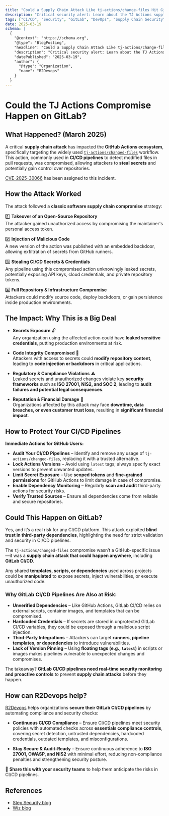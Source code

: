 ```yaml
---
title: "Could a Supply Chain Attack Like tj-actions/change-files Hit GitLab CI/CD Pipelines?"
description: "Critical security alert: Learn about the TJ Actions supply chain attack and how to protect your CI/CD pipelines from similar threats."
tags: ["CI/CD", "Security", "GitLab", "DevOps", "Supply Chain Security", "TJ Actions", "GitHub Actions", "CI/CD Security"]
date: 2025-03-19
schema: |
  {
    "@context": "https://schema.org",
    "@type": "BlogPosting",
    "headline": "Could a Supply Chain Attack Like tj-actions/change-files Hit GitLab CI/CD Pipelines?",
    "description": "Critical security alert: Learn about the TJ Actions supply chain attack and how to protect your CI/CD pipelines from similar threats.",
    "datePublished": "2025-03-19",
    "author": {
      "@type": "Organization",
      "name": "R2Devops"
    }
  }
---
```


# Could the TJ Actions Compromise Happen on GitLab?

## What Happened? (March 2025)

A critical **supply chain attack** has impacted the **GitHub Actions ecosystem**, specifically targeting the widely used [`tj-actions/changed-files`](https://github.com/tj-actions/changed-files) workflow. This action, commonly used in **CI/CD pipelines** to detect modified files in pull requests, was compromised, allowing attackers to **steal secrets** and potentially gain control over repositories.

[CVE-2025-30066](https://www.cve.org/CVERecord?id=CVE-2025-30066) has been assigned to this incident.

## How the Attack Worked

The attack followed a **classic software supply chain compromise** strategy:

1️⃣ **Takeover of an Open-Source Repository**  
   The attacker gained unauthorized access by compromising the maintainer's personal access token.

2️⃣ **Injection of Malicious Code**  
   A new version of the action was published with an embedded backdoor, allowing exfiltration of secrets from GitHub runners.

3️⃣ **Stealing CI/CD Secrets & Credentials**  
   Any pipeline using this compromised action unknowingly leaked secrets, potentially exposing API keys, cloud credentials, and private repository tokens.

4️⃣ **Full Repository & Infrastructure Compromise**  
   Attackers could modify source code, deploy backdoors, or gain persistence inside production environments.



## The Impact: Why This is a Big Deal

- **Secrets Exposure** 🔓  
  Any organization using the affected action could have **leaked sensitive credentials**, putting production environments at risk.  

- **Code Integrity Compromised** 🛑  
  Attackers with access to secrets could **modify repository content**, leading to **code injection or backdoors** in critical applications.  

- **Regulatory & Compliance Violations** ⚠️  
  Leaked secrets and unauthorized changes violate key **security frameworks** such as **ISO 27001, NIS2, and SOC 2**, leading to **audit failures and potential legal consequences**.  

- **Reputation & Financial Damage** 💸  
  Organizations affected by this attack may face **downtime, data breaches, or even customer trust loss**, resulting in **significant financial impact**.

## How to Protect Your CI/CD Pipelines

**Immediate Actions for GitHub Users:**

- **Audit Your CI/CD Pipelines** – Identify and remove any usage of `tj-actions/changed-files`, replacing it with a trusted alternative.
- **Lock Actions Versions** – Avoid using `latest` tags; always specify exact versions to prevent unwanted updates.
- **Limit Secret Exposure** – Use **scoped tokens** and **fine-grained permissions** for GitHub Actions to limit damage in case of compromise.  
- **Enable Dependency Monitoring** – Regularly **scan and audit** third-party actions for security risks.
- **Verify Trusted Sources** – Ensure all dependencies come from reliable and secure repositories.


## Could This Happen on GitLab?  

Yes, and it’s a real risk for any CI/CD platform. This attack exploited **blind trust in third-party dependencies**, highlighting the need for strict validation and security in CI/CD pipelines.

The `tj-actions/changed-files` compromise wasn’t a GitHub-specific issue—it was a **supply chain attack that could happen anywhere**, including **GitLab CI/CD**. 

Any shared **templates, scripts, or dependencies** used across projects could be **manipulated** to expose secrets, inject vulnerabilities, or execute unauthorized code.

### Why GitLab CI/CD Pipelines Are Also at Risk:  
- **Unverified Dependencies** – Like GitHub Actions, GitLab CI/CD relies on external scripts, container images, and templates that can be compromised.  
- **Hardcoded Credentials** – If secrets are stored in unprotected GitLab CI/CD variables, they could be exposed through a malicious script injection.  
- **Third-Party Integrations** – Attackers can target **runners, pipeline templates, or dependencies** to introduce vulnerabilities.  
- **Lack of Version Pinning** – Using **floating tags (e.g., `latest`)** in scripts or images makes pipelines vulnerable to unexpected changes and compromises.  

The takeaway? **GitLab CI/CD pipelines need real-time security monitoring and proactive controls** to prevent **supply chain attacks** before they happen.



## How can R2Devops help?

[R2Devops](https://r2devops.io) helps organizations **secure their GitLab CI/CD pipelines** by automating compliance and security checks:


- **Continuous CI/CD Compliance** – Ensure CI/CD pipelines meet security policies with automated checks across **essentials compliance controls**, covering secret detection, untrusted dependencies, hardcoded credentials, outdated templates, and misconfigurations.

- **Stay Secure & Audit-Ready** – Ensure continuous adherence to **ISO 27001, OWASP, and NIS2** with minimal effort, reducing non-compliance penalties and strengthening security posture.



🔄 **Share this with your security teams** to help them anticipate the risks in CI/CD pipelines.


## References 

- [Step Security blog](https://www.stepsecurity.io/blog/harden-runner-detection-tj-actions-changed-files-action-is-compromised)
- [Wiz blog](https://www.wiz.io/blog/github-action-tj-actions-changed-files-supply-chain-attack-cve-2025-30066)


